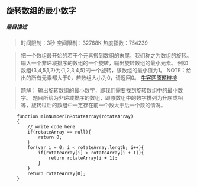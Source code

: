 
## 旋转数组的最小数字
##### 题目描述
>时间限制：3秒 空间限制：32768K 热度指数：754239

>把一个数组最开始的若干个元素搬到数组的末尾，我们称之为数组的旋转。
>输入一个非递减排序的数组的一个旋转，输出旋转数组的最小元素。
>例如数组{3,4,5,1,2}为{1,2,3,4,5}的一个旋转，该数组的最小值为1。
>NOTE：给出的所有元素都大于0，若数组大小为0，请返回0。
[牛客网原题链接](https://www.nowcoder.com/practice/9f3231a991af4f55b95579b44b7a01ba?tpId=13&tqId=11159&tPage=1&rp=1&ru=/ta/coding-interviews&qru=/ta/coding-interviews/question-ranking)

>题解：
输出旋转数组的最小数字，即我们需要找到旋转数组中的最小数字。
题目所给为非递减排序的数组，即原数组中的数字排列为升序或相等，旋转过后的数组中一定存在前一个数大于后一个数的情况。

        function minNumberInRotateArray(rotateArray)
        {
            // write code here
            if(rotateArray == null){
                return 0;
            }
            for(var i = 0; i < rotateArray.length; i++){
                if(rotateArray[i] > rotateArray[i + 1]){
                    return rotateArray[i + 1];
                }
            }
            return rotateArray[0];
        }
